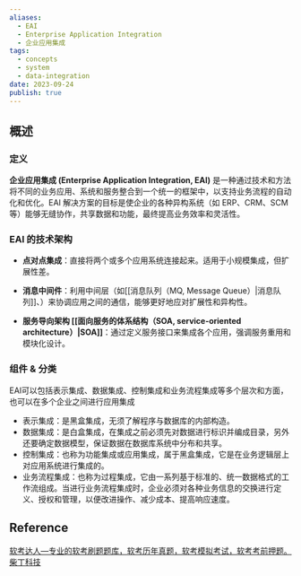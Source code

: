 ```yaml
---
aliases:
  - EAI
  - Enterprise Application Integration
  - 企业应用集成
tags:
  - concepts
  - system
  - data-integration
date: 2023-09-24
publish: true
---
```


## 概述

### 定义

**企业应用集成 (Enterprise Application Integration, EAI)** 是一种通过技术和方法将不同的业务应用、系统和服务整合到一个统一的框架中，以支持业务流程的自动化和优化。EAI 解决方案的目标是使企业的各种异构系统（如 ERP、CRM、SCM 等）能够无缝协作，共享数据和功能，最终提高业务效率和灵活性。


### EAI 的技术架构

- **点对点集成**：直接将两个或多个应用系统连接起来。适用于小规模集成，但扩展性差。

- **消息中间件**：利用中间层（如[[消息队列（MQ, Message Queue）|消息队列]]、）来协调应用之间的通信，能够更好地应对扩展性和异构性。

- **服务导向架构 [[面向服务的体系结构（SOA, service-oriented architecture）|SOA]]**：通过定义服务接口来集成各个应用，强调服务重用和模块化设计。

### 组件 & 分类

EAI可以包括表示集成、数据集成、控制集成和业务流程集成等多个层次和方面，也可以在多个企业之间进行应用集成

- 表示集成：是黑盒集成，无须了解程序与数据库的内部构造。  
- 数据集成：是白盒集成，在集成之前必须先对数据进行标识并编成目录，另外还要确定数据模型，保证数据在数据库系统中分布和共享。  
- 控制集成：也称为功能集成或应用集成，属于黑盒集成，它是在业务逻辑层上对应用系统进行集成的。  
- 业务流程集成：也称为过程集成，它由一系列基于标准的、统一数据格式的工作流组成。当进行业务流程集成时，企业必须对各种业务信息的交换进行定义、授权和管理，以便改进操作、减少成本、提高响应速度。

## Reference

[软考达人—专业的软考刷题题库，软考历年真题，软考模拟考试，软考考前押题。柴丁科技](https://ruankaodaren.com/mockTestResult/mockTestResult?examId=1846007399246073856)
